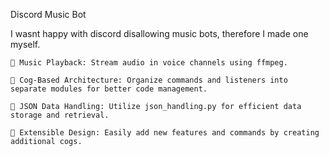 Discord Music Bot 

I wasnt happy with discord disallowing music bots, therefore I made one myself.

    🎵 Music Playback: Stream audio in voice channels using ffmpeg.

    🧩 Cog-Based Architecture: Organize commands and listeners into separate modules for better code management.

    📂 JSON Data Handling: Utilize json_handling.py for efficient data storage and retrieval.

    🔧 Extensible Design: Easily add new features and commands by creating additional cogs.
